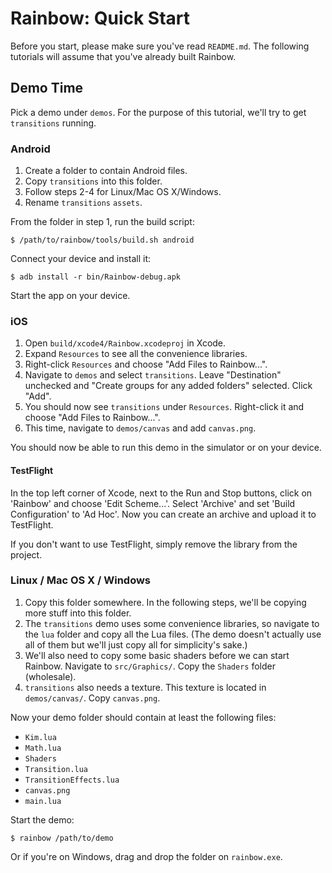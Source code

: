 # Rainbow: Quick Start

Before you start, please make sure you've read `README.md`. The following
tutorials will assume that you've already built Rainbow.

## Demo Time

Pick a demo under `demos`. For the purpose of this tutorial, we'll try to get
`transitions` running.

### Android

1. Create a folder to contain Android files.
2. Copy `transitions` into this folder.
3. Follow steps 2-4 for Linux/Mac OS X/Windows.
4. Rename `transitions` `assets`.

From the folder in step 1, run the build script:

	$ /path/to/rainbow/tools/build.sh android

Connect your device and install it:

	$ adb install -r bin/Rainbow-debug.apk

Start the app on your device.

### iOS

1. Open `build/xcode4/Rainbow.xcodeproj` in Xcode.
2. Expand `Resources` to see all the convenience libraries.
3. Right-click `Resources` and choose "Add Files to Rainbow...".
4. Navigate to `demos` and select `transitions`. Leave "Destination" unchecked
   and "Create groups for any added folders" selected. Click "Add".
5. You should now see `transitions` under `Resources`. Right-click it and choose
   "Add Files to Rainbow...".
6. This time, navigate to `demos/canvas` and add `canvas.png`.

You should now be able to run this demo in the simulator or on your device.

#### TestFlight

In the top left corner of Xcode, next to the Run and Stop buttons, click on
'Rainbow' and choose 'Edit Scheme...'. Select 'Archive' and set 'Build
Configuration' to 'Ad Hoc'. Now you can create an archive and upload it to
TestFlight.

If you don't want to use TestFlight, simply remove the library from the project.

### Linux / Mac OS X / Windows

1. Copy this folder somewhere. In the following steps, we'll be copying more
   stuff into this folder.
2. The `transitions` demo uses some convenience libraries, so navigate to the
   `lua` folder and copy all the Lua files. (The demo doesn't actually use all
   of them but we'll just copy all for simplicity's sake.)
3. We'll also need to copy some basic shaders before we can start Rainbow.
   Navigate to `src/Graphics/`. Copy the `Shaders` folder (wholesale).
4. `transitions` also needs a texture. This texture is located in
   `demos/canvas/`. Copy `canvas.png`.

Now your demo folder should contain at least the following files:

- `Kim.lua`
- `Math.lua`
- `Shaders`
- `Transition.lua`
- `TransitionEffects.lua`
- `canvas.png`
- `main.lua`

Start the demo:

	$ rainbow /path/to/demo

Or if you're on Windows, drag and drop the folder on `rainbow.exe`.
